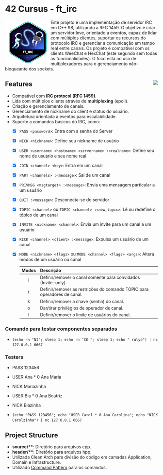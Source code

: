 # 42 Cursus - ft_irc

<img src="./assets/ft_irce.png" alt="completion-without-bonus-badge" align="left">

Este projeto é uma implementação de servidor IRC em C++ 98, utilizando a RFC 1459. O objetivo é criar um servidor leve, orientado a eventos, capaz de lidar com múltiplos clientes, suportar os recursos do protocolo IRC e gerenciar a comunicação em tempo real entre canais. Os projeto é compatível com os clients WeeChat e HexChat (este segundo sem todas as funcionalidades). O foco está no uso de multiplexadores para o gerenciamento não-bloqueante dos sockets.

## Features <img src="https://img.shields.io/badge/GRADE-100%2F100-green" align="right">

- Compatível com **IRC protocol (RFC 1459)**.
- Lida com múltiplos clients através de **multiplexing** (epoll).
- Criação e gerenciamento de canais.
- Gerenciamento de nickname do client e status do usuário.
- Arquitetura orientada a eventos para escalabilidade.
- Suporte a comandos básicos do IRC, como:
    - [x] `PASS <password>`: Entra com a senha do Server
    - [x] `NICK <nickname>`: Define seu nickname de usuário
    - [x] `USER <username> <hostname> <servername> :<realname>`: Define seu nome de usuário e seu nome real
    - [x] `JOIN <channel> <key>`: Entra em um canal
    - [x] `PART <channels> :<message>`: Sai de um canal
    - [x] `PRIVMSG <msgtarget> :<message>`: Envia uma mensagem particular a um usuário
    - [x] `QUIT :<message>`: Desconecta-se do servidor
    - [x] `TOPIC <channel>` ou `TOPIC <channel> :<new_topic>`: Lê ou redefine o tópico de um canal
    - [x] `INVITE <nickname> <channel>`: Envia um invite para um canal a um usuário
    - [x] `KICK <channel> <client> :<message>`: Expulsa um usuário de um canal
    - [x] `MODE <nickname> <flags>` ou `MODE <channel> <flags> <args>`: Altera modos de um usuário ou canal

        | Modos | Descrição |
        |:---:|:--- |
        | i | Definir/remover o canal somente para convidados (Invite-only). |
        | t | Definir/remover as restrições do comando TOPIC para operadores de canal. |
        | k | Definir/remover a chave (senha) do canal. |
        | o | Dar/tirar privilégios de operador de canal. |
        | l | Definir/remover o limite de usuários do canal. |


### Comando para testar componentes separados

- `(echo -n "NI"; sleep 1; echo -n "CK "; sleep 1; echo " rulyo") | nc 127.0.0.1 6667`

### Testers

- PASS 123456

- USER Ana * 0 Ana Maria
- NICK Mariazinha

- USER Bia * 0 Ana Beatriz
- NICK Biazinha

- `(echo "PASS 123456"; echo "USER Carol * 0 Ana Carolina"; echo "NICK Carolzinha") | nc 127.0.0.1 6667`

## Project Structure

- **source/\*\***: Diretório para arquivos cpp.
- **header/\*\***: Diretório para arquivos hpp.
- Utilizada Clean Arch para divisão do código em camadas Application, Domain e Infrastructure.
- Utilizado [Command Pattern](https://refactoring.guru/design-patterns/command) para os comandos.
